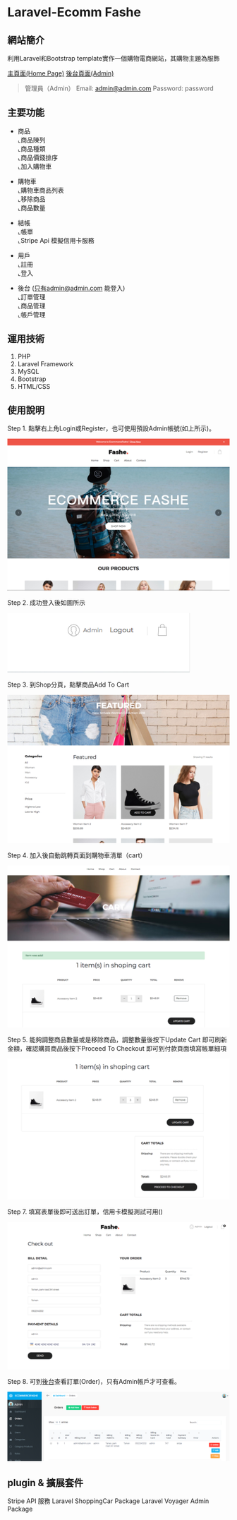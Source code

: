 # Laravel-Ecomm Fashe

## 網站簡介
利用Laravel和Bootstrap template實作一個購物電商網站，其購物主題為服飾

[主頁面(Home Page)](http://yangsirweb.com/EcommerceFashe/home) 
[後台頁面(Admin)](http://yangsirweb.com/EcommerceFashe/admin)


> 管理員（Admin）
> Email: admin@admin.com
> Password: password

## 主要功能

* 商品<BR>
⌞商品陳列<BR>
⌞商品種類<BR>
⌞商品價錢排序<BR>
⌞加入購物車<BR>

* 購物車<BR>
⌞購物車商品列表<BR>
⌞移除商品<BR>
⌞商品數量<BR>

* 結帳<BR>
⌞帳單<BR>
⌞Stripe Api 模擬信用卡服務<BR>

* 用戶<BR>
⌞註冊<BR>
⌞登入<BR>

* 後台 (只有admin@admin.com 能登入) <BR>
⌞訂單管理<BR>
⌞商品管理<BR>
⌞帳戶管理<BR>


## 運用技術

1. PHP
2. Laravel Framework
3. MySQL
4. Bootstrap
5. HTML/CSS

## 使用說明

Step 1. 點擊右上角Login或Register，也可使用預設Admin帳號(如上所示)。

![](https://raw.githubusercontent.com/YangYangXun/ProjectImage/master/EcommerceFashe/home-page.png)

Step 2. 成功登入後如圖所示

![](https://raw.githubusercontent.com/YangYangXun/ProjectImage/master/EcommerceFashe/login.png)



Step 3. 到Shop分頁，點擊商品Add To Cart

![](https://raw.githubusercontent.com/YangYangXun/ProjectImage/master/EcommerceFashe/add-to-cart.png)



Step 4. 加入後自動跳轉頁面到購物車清單（cart）

![](https://raw.githubusercontent.com/YangYangXun/ProjectImage/master/EcommerceFashe/cart.png)



Step 5. 能夠調整商品數量或是移除商品，調整數量後按下Update Cart 即可刷新金額，確認購買商品後按下Proceed To Checkout 即可到付款頁面填寫帳單細項

![](https://raw.githubusercontent.com/YangYangXun/ProjectImage/master/EcommerceFashe/update-cart.png)



Step 7. 填寫表單後即可送出訂單，信用卡模擬測試可用()

![](https://raw.githubusercontent.com/YangYangXun/ProjectImage/master/EcommerceFashe/bill-checkout.png)


Step 8. 可到[後台](http://yangsirweb.com/EcommerceFashe/admin)查看訂單(Order)，只有Admin帳戶才可查看。

![](https://raw.githubusercontent.com/YangYangXun/ProjectImage/master/EcommerceFashe/check-order.png)



## plugin & 擴展套件

Stripe API 服務
Laravel ShoppingCar Package
Laravel Voyager Admin Package
 


